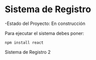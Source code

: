 <h1> Sistema de Registro </h1>

-Estado del Proyecto: En construcción

Para ejecutar el sistema debes poner:

```npm install react```

Sistema de Registro 2
